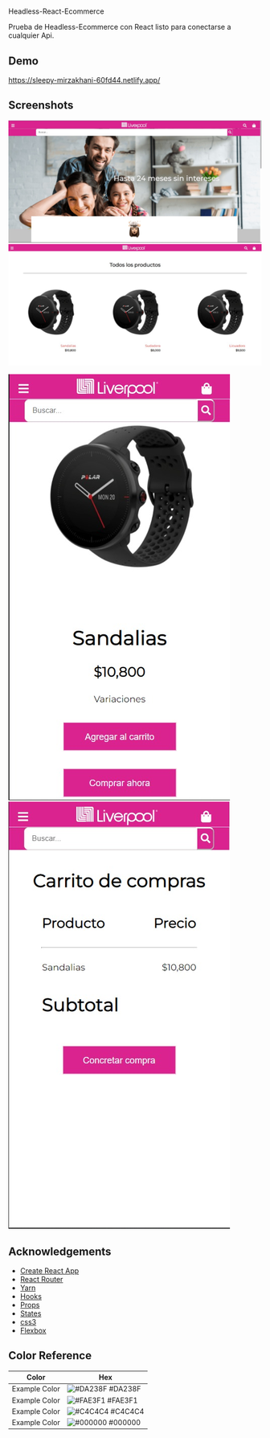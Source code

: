 
# 
Headless-React-Ecommerce

Prueba de Headless-Ecommerce con React listo para conectarse a cualquier Api.

## Demo

https://sleepy-mirzakhani-60fd44.netlify.app/


## Screenshots

![App Screenshot](https://raw.githubusercontent.com/Isra48/Headless-React-Ecommerce/main/Screen_shots/ss1.jpeg)
![App Screenshot](https://raw.githubusercontent.com/Isra48/Headless-React-Ecommerce/main/Screen_shots/ss2.jpeg)


![App Screenshot](https://raw.githubusercontent.com/Isra48/Headless-React-Ecommerce/main/Screen_shots/ss5.jpeg)
![App Screenshot](https://raw.githubusercontent.com/Isra48/Headless-React-Ecommerce/main/Screen_shots/ss6.jpeg)


## Acknowledgements

 - [Create React App](https://create-react-app.dev/)
 - [React Router](https://reactrouter.com/)
 - [Yarn](https://classic.yarnpkg.com/lang/en/docs/install/#windows-stable)
 - [Hooks](https://es.reactjs.org/docs/hooks-intro.html)
 - [Props](https://es.reactjs.org/docs/components-and-props.html)
 - [States](https://es.reactjs.org/docs/state-and-lifecycle.html)
 - [css3](https://developer.mozilla.org/es/docs/Web/CSS)
 - [Flexbox](https://css-tricks.com/snippets/css/a-guide-to-flexbox/)


## Color Reference

| Color             | Hex                                                                |
| ----------------- | ------------------------------------------------------------------ |
| Example Color | ![#DA238F](https://via.placeholder.com/10/DA238F?text=+) #DA238F |
| Example Color | ![#FAE3F1](https://via.placeholder.com/10/FAE3F1?text=+) #FAE3F1 |
| Example Color | ![#C4C4C4](https://via.placeholder.com/10/C4C4C4?text=+) #C4C4C4 |
| Example Color | ![#000000](https://via.placeholder.com/10/000000?text=+) #000000 |

